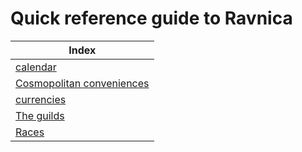 # Quick reference guide to Ravnica

| Index
| -
| [calendar]
| [Cosmopolitan conveniences][conveniences]
| [currencies]
| [The guilds][guilds]
| [Races]

[calendar]: <./calendar>
[conveniences]: <./conveniences>
[currencies]: <./currencies>
[guilds]: <./guilds>
[Races]: <./races>
